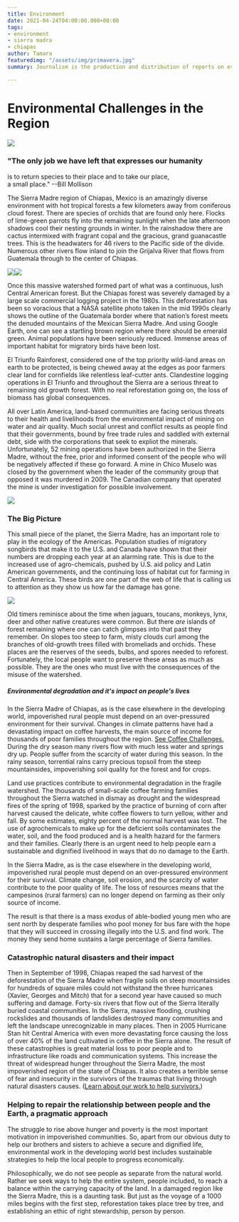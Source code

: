 ```yaml
---
title: Environment
date: 2021-04-24T04:00:00.000+00:00
tags:
- environment
- sierra madra
- chiapas
author: Tamara
featuredimg: "/assets/img/primavera.jpg"
summary: Journalism is the production and distribution of reports on events.

---
```

# Environmental Challenges in the Region

![](/assets/img/eco_flowers_oldtimers_reminisce.jpg)

### "The only job we have left that expresses our humanity

is to return species to their place and to take our place,  
a small place." --Bill Mollison

The Sierra Madre region of Chiapas, Mexico is an amazingly diverse environment with hot tropical forests a few kilometers away from coniferous cloud forest. There are species of orchids that are found only here. Flocks of lime-green parrots fly into the remaining sunlight when the late afternoon shadows cool their nesting grounds in winter. In the rainshadow there are cactus intermixed with fragrant copal and the gracious, grand guanacastle trees. This is the headwaters for 46 rivers to the Pacific side of the divide. Numerous other rivers flow inland to join the Grijalva River that flows from Guatemala through to the center of Chiapas.

![](/assets/img/eco_buildings_mountain.jpg)![](/assets/img/selva.jpg)

Once this massive watershed formed part of what was a continuous, lush Central American forest. But the Chiapas forest was severely damaged by a large scale commercial logging project in the 1980s. This deforestation has been so voracious that a NASA satellite photo taken in the mid 1990s clearly shows the outline of the Guatemala border where that nation’s forest meets the denuded mountains of the Mexican Sierra Madre. And using Google Earth, one can see a startling brown region where there should be emerald green. Animal populations have been seriously reduced. Immense areas of important habitat for migratory birds have been lost.

El Triunfo Rainforest, considered one of the top priority wild-land areas on earth to be protected, is being chewed away at the edges as poor farmers clear land for cornfields like relentless leaf-cutter ants. Clandestine logging operations in El Triunfo and throughout the Sierra are a serious threat to remaining old growth forest. With no real reforestation going on, the loss of biomass has global consequences.

All over Latin America, land-based communities are facing serious threats to their health and livelihoods from the environmental impact of mining on water and air quality. Much social unrest and conflict results as people find that their governments, bound by free trade rules and saddled with external debt, side with the corporations that seek to expliot the minerals. Unfortunately, 52 mining operations have been authorized in the Sierra Madre, without the free, prior and informed consent of the people who will be negatively affected if these go forward. A mine in Chico Muselo was closed by the government when the leader of the community group that opposed it was murdered in 2009. The Canadian company that operated the mine is under investigation for possible involvement.

![](/assets/img/eco_loggingtruck.jpg)

### The Big Picture

This small piece of the planet, the Sierra Madre, has an important role to play in the ecology of the Americas. Population studies of migratory songbirds that make it to the U.S. and Canada have shown that their numbers are dropping each year at an alarming rate. This is due to the increased use of agro-chemicals, pushed by U.S. aid policy and Latin American governments, and the continuing loss of habitat cut for farming in Central America. These birds are one part of the web of life that is calling us to attention as they show us how far the damage has gone.

![](/assets/img/primavera.jpg)

Old timers reminisce about the time when jaguars, toucans, monkeys, lynx, deer and other native creatures were common. But there _are_ islands of forest remaining where one can catch glimpses into that past they remember. On slopes too steep to farm, misty clouds curl among the branches of old-growth trees filled with bromeliads and orchids. These places are the reserves of the seeds, bulbs, and spores needed to reforest. Fortunately, the local people want to preserve these areas as much as possible. They are the ones who must live with the consequences of the misuse of the watershed.

##### Environmental degradation and it's impact on people's lives

In the Sierra Madre of Chiapas, as is the case elsewhere in the developing world, impoverished rural people must depend on an over-pressured environment for their survival. Changes in climate patterns have had a devastating impact on coffee harvests, the main source of income for thousands of poor families throughout the region. [See Coffee Challenges.](http://www.sextosol.org/coffee_concerns.html) During the dry season many rivers flow with much less water and springs dry up. People suffer from the scarcity of water during this season. In the rainy season, torrential rains carry precious topsoil from the steep mountainsides, impoverishing soil quality for the forest and for crops.

Land use practices contribute to environmental degradation in the fragile watershed. The thousands of small-scale coffee farming families throughout the Sierra watched in dismay as drought and the widespread fires of the spring of 1998, sparked by the practice of burning of corn after harvest caused the delicate, white coffee flowers to turn yellow, wither and fall. By some estimates, eighty percent of the normal harvest was lost. The use of agrochemicals to make up for the deficient soils contaminates the water, soil, and the food produced and is a health hazard for the farmers and their families. Clearly there is an urgent need to help people earn a sustainable and dignified livelihood in ways that do no damage to the Earth.

In the Sierra Madre, as is the case elsewhere in the developing world, impoverished rural people must depend on an over-pressured environment for their survival. Climate change, soil erosion, and the scarcity of water contribute to the poor quality of life. The loss of resources means that the campesinos (rural farmers) can no longer depend on farming as their only source of income.

The result is that there is a mass exodus of able-bodied young men who are sent north by desperate families who pool money for bus fare with the hope that they will succeed in crossing illegally into the U.S. and find work. The money they send home sustains a large percentage of Sierra families.

### Catastrophic natural disasters and their impact

Then in September of 1998, Chiapas reaped the sad harvest of the deforestation of the Sierra Madre when fragile soils on steep mountainsides for hundreds of square miles could not withstand the three hurricanes (Xavier, Georges and Mitch) that for a second year have caused so much suffering and damage. Forty-six rivers that flow out of the Sierra literally buried coastal communities. In the Sierra, massive flooding, crushing rockslides and thousands of landslides destroyed many communities and left the landscape unrecognizable in many places. Then in 2005 Hurricane Stan hit Central America with even more devastating force causing the loss of over 40% of the land cultivated in coffee in the Sierra alone. The result of these catastrophies is great material loss to poor people and to infrastructure like roads and communication systems. This increase the threat of widespread hunger throughout the Sierra Madre, the most impoverished region of the state of Chiapas. It also creates a terrible sense of fear and insecurity in the survivors of the traumas that living through natural disasters causes. ([Learn about our work to help survivors.](http://www.sextosol.org/heal_trauma.html))

### Helping to repair the relationship between people and the Earth, a pragmatic approach

The struggle to rise above hunger and poverty is the most important motivation in impoverished communities. So, apart from our obvious duty to help our brothers and sisters to achieve a secure and dignified life, environmental work in the developing world best includes sustainable strategies to help the local people to progress economically.

Philosophically, we do not see people as separate from the natural world. Rather we seek ways to help the entire system, people included, to reach a balance within the carrying capacity of the land. In a damaged region like the Sierra Madre, this is a daunting task. But just as the voyage of a 1000 miles begins with the first step, reforestation takes place tree by tree, and establishing an ethic of right stewardship, person by person.